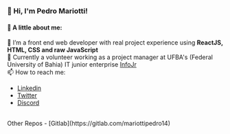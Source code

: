 ### 👋 Hi, I'm Pedro Mariotti!

#### :eyes: A little about me:
🌱 I’m a front end web developer with real project experience using **ReactJS, HTML, CSS and raw JavaScript**
<br>
💞️ Currently a volunteer working as a project manager at UFBA's (Federal University of Bahia) IT junior enterprise [InfoJr](https://www.linkedin.com/company/infojrufba/mycompany/)
<br>
📫 How to reach me:
  - [Linkedin](https://www.linkedin.com/in/pedro-mariotti-4488121a2/)
  - [Twitter](https://twitter.com/Mariotti1337)
  - [Discord](discord.com/users/307999117710327808)
<br>
Other Repos 
  - [Gitlab](https://gitlab.com/mariottipedro14)


<!---
pedro-mariotti/pedro-mariotti is a ✨ special ✨ repository because its `README.md` (this file) appears on your GitHub profile.
You can click the Preview link to take a look at your changes.
--->
